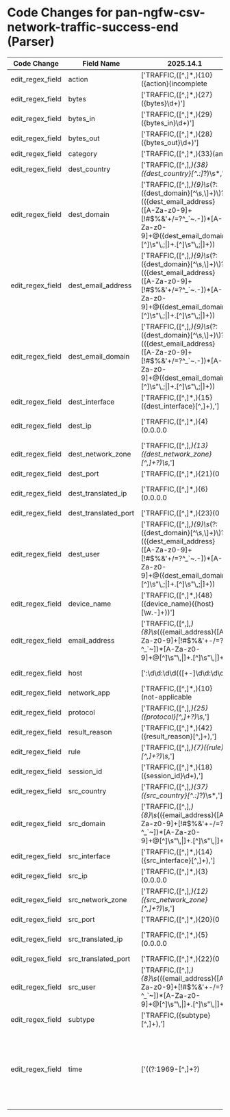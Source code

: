 # Code Changes for pan-ngfw-csv-network-traffic-success-end (Parser)

| Code Change | Field Name | 2025.14.1 | 2025.15.1 |
|-------------|------------|-----------|------------|
| edit_regex_field | action | ['TRAFFIC,([^,]*,){10}({action}(incomplete|insufficient-data))\s*', 'TRAFFIC,([^,]*,){26}({action}[^,]+?)\s*,'] | [',TRAFFIC,([^,]*,){10}({action}(incomplete|insufficient-data))\s*', ',TRAFFIC,([^,]*,){26}({action}[^,]+?)\s*,'] |
| edit_regex_field | bytes | ['TRAFFIC,([^,]*,){27}({bytes}\d+)'] | [',TRAFFIC,([^,]*,){27}({bytes}\d+)'] |
| edit_regex_field | bytes_in | ['TRAFFIC,([^,]*,){29}({bytes_in}\d+)'] | [',TRAFFIC,([^,]*,){29}({bytes_in}\d+)'] |
| edit_regex_field | bytes_out | ['TRAFFIC,([^,]*,){28}({bytes_out}\d+)'] | [',TRAFFIC,([^,]*,){28}({bytes_out}\d+)'] |
| edit_regex_field | category | ['TRAFFIC,([^,]*,){33}(any|unknown|({category}[^,]+?)\s*,)'] | [',TRAFFIC,([^,]*,){33}(any|unknown|({category}[^,]+?)\s*,)'] |
| edit_regex_field | dest_country | ['TRAFFIC,([^,]*,){38}({dest_country}[^\.:]*?)\s*,'] | [',TRAFFIC,([^,]*,){38}({dest_country}[^\.:]*?)\s*,'] |
| edit_regex_field | dest_domain | ['TRAFFIC,([^,]*,){9}\s*(?:({dest_domain}[^\s,\\]+)\\)?(({dest_email_address}([A-Za-z0-9]+[!#$%&\'+\/=?^_`~.\-])*[A-Za-z0-9]+@({dest_email_domain}[^\]\s"\\,;\|]+\.[^\]\s"\\,;\|]+))|({dest_user}[^\s,]+)),'] | [',TRAFFIC,([^,]*,){9}\s*(?:({dest_domain}[^\s,\\]+)\\)?(({dest_email_address}([A-Za-z0-9]+[!#$%&\'+\/=?^_`~.\-])*[A-Za-z0-9]+@({dest_email_domain}[^\]\s"\\,;\|]+\.[^\]\s"\\,;\|]+))|({dest_user}[^\s,]+)),'] |
| edit_regex_field | dest_email_address | ['TRAFFIC,([^,]*,){9}\s*(?:({dest_domain}[^\s,\\]+)\\)?(({dest_email_address}([A-Za-z0-9]+[!#$%&\'+\/=?^_`~.\-])*[A-Za-z0-9]+@({dest_email_domain}[^\]\s"\\,;\|]+\.[^\]\s"\\,;\|]+))|({dest_user}[^\s,]+)),'] | [',TRAFFIC,([^,]*,){9}\s*(?:({dest_domain}[^\s,\\]+)\\)?(({dest_email_address}([A-Za-z0-9]+[!#$%&\'+\/=?^_`~.\-])*[A-Za-z0-9]+@({dest_email_domain}[^\]\s"\\,;\|]+\.[^\]\s"\\,;\|]+))|({dest_user}[^\s,]+)),'] |
| edit_regex_field | dest_email_domain | ['TRAFFIC,([^,]*,){9}\s*(?:({dest_domain}[^\s,\\]+)\\)?(({dest_email_address}([A-Za-z0-9]+[!#$%&\'+\/=?^_`~.\-])*[A-Za-z0-9]+@({dest_email_domain}[^\]\s"\\,;\|]+\.[^\]\s"\\,;\|]+))|({dest_user}[^\s,]+)),'] | [',TRAFFIC,([^,]*,){9}\s*(?:({dest_domain}[^\s,\\]+)\\)?(({dest_email_address}([A-Za-z0-9]+[!#$%&\'+\/=?^_`~.\-])*[A-Za-z0-9]+@({dest_email_domain}[^\]\s"\\,;\|]+\.[^\]\s"\\,;\|]+))|({dest_user}[^\s,]+)),'] |
| edit_regex_field | dest_interface | ['TRAFFIC,([^,]*,){15}({dest_interface}[^,]+),'] | [',TRAFFIC,([^,]*,){15}({dest_interface}[^,]+),'] |
| edit_regex_field | dest_ip | ['TRAFFIC,([^,]*,){4}(0.0.0.0|({dest_ip}(?!::)((([0-9a-fA-F.]{0,4}):{1,2}){1,7}([0-9a-fA-F]){0,4})|(((25[0-5]|(2[0-4]|1\d|[0-9]|)\d)\.?\b){4})))'] | [',TRAFFIC,([^,]*,){4}(0.0.0.0|({dest_ip}(?!::)((([0-9a-fA-F.]{0,4}):{1,2}){1,7}([0-9a-fA-F]){0,4})|(((25[0-5]|(2[0-4]|1\d|[0-9]|)\d)\.?\b){4})))'] |
| edit_regex_field | dest_network_zone | ['TRAFFIC,([^,]*,){13}({dest_network_zone}[^,]+?)\s*,'] | [',TRAFFIC,([^,]*,){13}({dest_network_zone}[^,]+?)\s*,'] |
| edit_regex_field | dest_port | ['TRAFFIC,([^,]*,){21}(0|({dest_port}\d+)),'] | [',TRAFFIC,([^,]*,){21}(0|({dest_port}\d+)),'] |
| edit_regex_field | dest_translated_ip | ['TRAFFIC,([^,]*,){6}(0.0.0.0|({dest_translated_ip}(?!::)((([0-9a-fA-F.]{0,4}):{1,2}){1,7}([0-9a-fA-F]){0,4})|(((25[0-5]|(2[0-4]|1\d|[0-9]|)\d)\.?\b){4})))'] | [',TRAFFIC,([^,]*,){6}(0.0.0.0|({dest_translated_ip}(?!::)((([0-9a-fA-F.]{0,4}):{1,2}){1,7}([0-9a-fA-F]){0,4})|(((25[0-5]|(2[0-4]|1\d|[0-9]|)\d)\.?\b){4})))'] |
| edit_regex_field | dest_translated_port | ['TRAFFIC,([^,]*,){23}(0|({dest_translated_port}\d+)),'] | [',TRAFFIC,([^,]*,){23}(0|({dest_translated_port}\d+)),'] |
| edit_regex_field | dest_user | ['TRAFFIC,([^,]*,){9}\s*(?:({dest_domain}[^\s,\\]+)\\)?(({dest_email_address}([A-Za-z0-9]+[!#$%&\'+\/=?^_`~.\-])*[A-Za-z0-9]+@({dest_email_domain}[^\]\s"\\,;\|]+\.[^\]\s"\\,;\|]+))|({dest_user}[^\s,]+)),'] | [',TRAFFIC,([^,]*,){9}\s*(?:({dest_domain}[^\s,\\]+)\\)?(({dest_email_address}([A-Za-z0-9]+[!#$%&\'+\/=?^_`~.\-])*[A-Za-z0-9]+@({dest_email_domain}[^\]\s"\\,;\|]+\.[^\]\s"\\,;\|]+))|({dest_user}[^\s,]+)),'] |
| edit_regex_field | device_name | ['TRAFFIC,([^,]*,){48}({device_name}({host}[\w.-]+))'] | [',TRAFFIC,([^,]*,){48}({device_name}({host}[\w.-]+))'] |
| edit_regex_field | email_address | ['TRAFFIC,([^,]*,){8}\s*(({email_address}([A-Za-z0-9]+[!#$%&\'+-\/=?^_`~])*[A-Za-z0-9]+@[^\]\s"\\,\|]+\.[^\]\s"\\,\|]+)|((?:({src_domain}[^\s,\\]+)\\)?({src_user}[^\s,]+))),'] | [',TRAFFIC,([^,]*,){8}\s*(({email_address}([A-Za-z0-9]+[!#$%&\'+-\/=?^_`~])*[A-Za-z0-9]+@[^\]\s"\\,\|]+\.[^\]\s"\\,\|]+)|((?:({src_domain}[^\s,\\]+)\\)?({src_user}[^\s,]+))),'] |
| edit_regex_field | host | [':\d\d:\d\d(([+-]\d\d:\d\d)|(\.\d+Z))?\s+({host}[\w.-]+)\s', 'TRAFFIC,("[^"]*",|[^,]*,){48}({host}[\w\-\.]+)', 'TRAFFIC,([^,]*,){48}({device_name}({host}[\w.-]+))', '\s({host}[\w\-.]+)\s+(\[.*?\]\s+)?\d+,([^,]*,){2}TRAFFIC,'] | [',TRAFFIC,("[^"]*",|[^,]*,){48}({host}[\w\-\.]+)', ',TRAFFIC,([^,]*,){48}({device_name}({host}[\w.-]+))', ':\d\d:\d\d(([+-]\d\d:\d\d)|(\.\d+Z))?\s+({host}[\w.-]+)\s', '\s({host}[\w\-.]+)\s+(\[.*?\]\s+)?\d+,([^,]*,){2}TRAFFIC,'] |
| edit_regex_field | network_app | ['TRAFFIC,([^,]*,){10}(not-applicable|({network_app}[^,]+?))\s*,'] | [',TRAFFIC,([^,]*,){10}(not-applicable|({network_app}[^,]+?))\s*,'] |
| edit_regex_field | protocol | ['TRAFFIC,([^,]*,){25}({protocol}[^,]+?)\s*,'] | [',TRAFFIC,([^,]*,){25}({protocol}[^,]+?)\s*,'] |
| edit_regex_field | result_reason | ['TRAFFIC,([^,]*,){42}({result_reason}[^,]+),'] | [',TRAFFIC,([^,]*,){42}({result_reason}[^,]+),'] |
| edit_regex_field | rule | ['TRAFFIC,([^,]*,){7}({rule}[^,]+?)\s*,'] | [',TRAFFIC,([^,]*,){7}({rule}[^,]+?)\s*,'] |
| edit_regex_field | session_id | ['TRAFFIC,([^,]*,){18}({session_id}\d+),'] | [',TRAFFIC,([^,]*,){18}({session_id}\d+),'] |
| edit_regex_field | src_country | ['TRAFFIC,([^,]*,){37}({src_country}[^\.:]*?)\s*,'] | [',TRAFFIC,([^,]*,){37}({src_country}[^\.:]*?)\s*,'] |
| edit_regex_field | src_domain | ['TRAFFIC,([^,]*,){8}\s*(({email_address}([A-Za-z0-9]+[!#$%&\'+-\/=?^_`~])*[A-Za-z0-9]+@[^\]\s"\\,\|]+\.[^\]\s"\\,\|]+)|((?:({src_domain}[^\s,\\]+)\\)?({src_user}[^\s,]+))),'] | [',TRAFFIC,([^,]*,){8}\s*(({email_address}([A-Za-z0-9]+[!#$%&\'+-\/=?^_`~])*[A-Za-z0-9]+@[^\]\s"\\,\|]+\.[^\]\s"\\,\|]+)|((?:({src_domain}[^\s,\\]+)\\)?({src_user}[^\s,]+))),'] |
| edit_regex_field | src_interface | ['TRAFFIC,([^,]*,){14}({src_interface}[^,]+),'] | [',TRAFFIC,([^,]*,){14}({src_interface}[^,]+),'] |
| edit_regex_field | src_ip | ['TRAFFIC,([^,]*,){3}(0.0.0.0|({src_ip}(?!::)((([0-9a-fA-F.]{0,4}):{1,2}){1,7}([0-9a-fA-F]){0,4})|(((25[0-5]|(2[0-4]|1\d|[0-9]|)\d)\.?\b){4})))'] | [',TRAFFIC,([^,]*,){3}(0.0.0.0|({src_ip}(?!::)((([0-9a-fA-F.]{0,4}):{1,2}){1,7}([0-9a-fA-F]){0,4})|(((25[0-5]|(2[0-4]|1\d|[0-9]|)\d)\.?\b){4})))'] |
| edit_regex_field | src_network_zone | ['TRAFFIC,([^,]*,){12}({src_network_zone}[^,]+?)\s*,'] | [',TRAFFIC,([^,]*,){12}({src_network_zone}[^,]+?)\s*,'] |
| edit_regex_field | src_port | ['TRAFFIC,([^,]*,){20}(0|({src_port}\d+)),'] | [',TRAFFIC,([^,]*,){20}(0|({src_port}\d+)),'] |
| edit_regex_field | src_translated_ip | ['TRAFFIC,([^,]*,){5}(0.0.0.0|({src_translated_ip}(?!::)((([0-9a-fA-F.]{0,4}):{1,2}){1,7}([0-9a-fA-F]){0,4})|(((25[0-5]|(2[0-4]|1\d|[0-9]|)\d)\.?\b){4})))'] | [',TRAFFIC,([^,]*,){5}(0.0.0.0|({src_translated_ip}(?!::)((([0-9a-fA-F.]{0,4}):{1,2}){1,7}([0-9a-fA-F]){0,4})|(((25[0-5]|(2[0-4]|1\d|[0-9]|)\d)\.?\b){4})))'] |
| edit_regex_field | src_translated_port | ['TRAFFIC,([^,]*,){22}(0|({src_translated_port}\d+)),'] | [',TRAFFIC,([^,]*,){22}(0|({src_translated_port}\d+)),'] |
| edit_regex_field | src_user | ['TRAFFIC,([^,]*,){8}\s*(({email_address}([A-Za-z0-9]+[!#$%&\'+-\/=?^_`~])*[A-Za-z0-9]+@[^\]\s"\\,\|]+\.[^\]\s"\\,\|]+)|((?:({src_domain}[^\s,\\]+)\\)?({src_user}[^\s,]+))),'] | [',TRAFFIC,([^,]*,){8}\s*(({email_address}([A-Za-z0-9]+[!#$%&\'+-\/=?^_`~])*[A-Za-z0-9]+@[^\]\s"\\,\|]+\.[^\]\s"\\,\|]+)|((?:({src_domain}[^\s,\\]+)\\)?({src_user}[^\s,]+))),'] |
| edit_regex_field | subtype | ['TRAFFIC,({subtype}[^,]+),'] | [',TRAFFIC,({subtype}[^,]+),'] |
| edit_regex_field | time | ['((?:1969-[^,]+?)|({time}\d\d\d\d-\d\d-\d\dT\d\d:\d\d:\d\d\.\d+[\+-]\d+:\d+))', ',({time}\d\d\d\d\/\d\d\/\d\d \d\d:\d\d:\d\d),', 'TRAFFIC,([^,]*,){2}({time}\d+-\d+-\d+T\d+:\d+:\d+\.\d+Z)', 'TRAFFIC,([^,]*,){2}({time}\d+\/\d+\/\d+\s+\d+:\d+:\d+)'] | ['((?:1969-[^,]+?)|({time}\d\d\d\d-\d\d-\d\dT\d\d:\d\d:\d\d\.\d+[\+-]\d+:\d+))', ',({time}\d\d\d\d\/\d\d\/\d\d \d\d:\d\d:\d\d),', ',TRAFFIC,([^,]*,){2}({time}\d+-\d+-\d+T\d+:\d+:\d+\.\d+Z)', ',TRAFFIC,([^,]*,){2}({time}\d+\/\d+\/\d+\s+\d+:\d+:\d+)'] |
